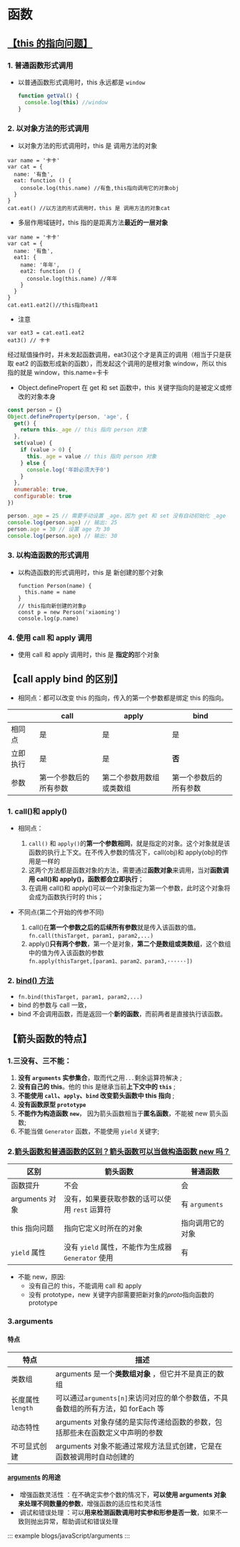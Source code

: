 # 函数

## [【this 的指向问题】](https://blog.csdn.net/yexudengzhidao/article/details/100851105)

### 1. 普通函数形式调用

- 以普通函数形式调用时，this 永远都是 `window`

  ```js
  function getVal() {
    console.log(this) //window
  }
  ```

### 2. 以对象方法的形式调用

- 以对象方法的形式调用时，this 是 调用方法的对象

```js{8}
var name = '卡卡'
var cat = {
  name: '有鱼',
  eat: function () {
    console.log(this.name) //有鱼,this指向调用它的对象obj
  }
}
cat.eat() //以方法的形式调用时，this 是 调用方法的对象cat
```

- 多层作用域链时，this 指的是距离方法**最近的一层对象**

```js{11}
var name = '卡卡'
var cat = {
  name: '有鱼',
  eat1: {
    name: '年年',
    eat2: function () {
      console.log(this.name) //年年
    }
  }
}
cat.eat1.eat2()//this指向eat1
```

- 注意

```js{1}
var eat3 = cat.eat1.eat2
eat3() // 卡卡
```

经过赋值操作时，并未发起函数调用，eat3()这个才是真正的调用（相当于只是获取 eat2 的函数形成新的函数），而发起这个调用的是根对象 window，所以 this 指的就是 window，this.name=卡卡

- Object.definePropert 在 get 和 set 函数中，this 关键字指向的是被定义或修改的对象本身

```js
const person = {}
Object.defineProperty(person, 'age', {
  get() {
    return this._age // this 指向 person 对象
  },
  set(value) {
    if (value > 0) {
      this._age = value // this 指向 person 对象
    } else {
      console.log('年龄必须大于0')
    }
  },
  enumerable: true,
  configurable: true
})

person._age = 25 // 需要手动设置 _age，因为 get 和 set 没有自动初始化 _age
console.log(person.age) // 输出: 25
person.age = 30 // 设置 age 为 30
console.log(person.age) // 输出: 30
```

### 3. 以构造函数的形式调用

- 以构造函数的形式调用时，this 是 新创建的那个对象

  ```js{5}
  function Person(name) {
    this.name = name
  }
  // this指向新创建的对象p
  const p = new Person('xiaoming')
  console.log(p.name)
  ```

### 4. 使用 call 和 apply 调用

- 使用 call 和 apply 调用时，this 是 **指定的**那个对象

## 【call apply bind 的区别】

- 相同点：都可以改变 this 的指向，传入的第一个参数都是绑定 this 的指向。
<!-- ### -->

|          | call                   | apply                    | bind                   |
| -------- | ---------------------- | ------------------------ | ---------------------- |
| 相同点   | 是                     | 是                       | 是                     |
| 立即执行 | 是                     | 是                       | **否**                 |
| 参数     | 第一个参数后的所有参数 | 第二个参数用数组或类数组 | 第一个参数后的所有参数 |

### 1. call()和 apply()

- 相同点：

  1. `call()` 和 `apply()`的**第一个参数相同**，就是指定的对象。这个对象就是该函数的执行上下文。在不传入参数的情况下，call(obj)和 apply(obj)的作用是一样的
  1. 这两个方法都是函数对象的方法，需要通过**函数对象**来调用，当对**函数调用 call()和 apply()，函数都会立即执行**；
  1. 在调用 call()和 apply()可以一个对象指定为第一个参数，此时这个对象将会成为函数执行时的 this；

- 不同点(第二个开始的传参不同)
  1. call()在**第一个参数之后的后续所有参数**就是传入该函数的值。  
     `fn.call(thisTarget, param1, param2,...)`
  1. apply()**只有两个参数**，第一个是对象，**第二个是数组或类数组**，这个数组中的值为传入该函数的参数  
     `fn.apply(thisTarget,[param1、param2、param3,······])`

### 2. [bind() 方法](https://www.bilibili.com/video/BV1Kt411w7MP?p=57)

- `fn.bind(thisTarget, param1, param2,...)`
- bind 的参数与 call 一致，
- bind 不会调用函数，而是返回一个**新的函数**，而前两者是直接执行该函数。

## 【箭头函数的特点】

### 1.三没有、三不能：

1. **没有 `arguments` 实参集合**，取而代之用`...`剩余运算符解决 ;
1. **没有自己的 this**。他的 this 是继承当前**上下文中的 `this`** ;
1. **不能使用 `call`、`apply`、`bind` 改变箭头函数中 this 指向** ;
1. **没有函数原型 `prototype`**
1. **不能作为构造函数 `new`**， 因为箭头函数相当于**匿名函数**，不能被 new 箭头函数;
1. 不能当做 `Generator` 函数，不能使用 `yield` 关键字;

### 2.[箭头函数和普通函数的区别？箭头函数可以当做构造函数 new 吗？](https://segmentfault.com/a/1190000021380336)

| 区别           | 箭头函数                                           | 普通函数         |
| -------------- | -------------------------------------------------- | ---------------- |
| 函数提升       | 不会                                               | 会               |
| arguments 对象 | 没有，如果要获取参数的话可以使用 `rest` 运算符     | 有 `arguments`   |
| this 指向问题  | 指向它定义时所在的对象                             | 指向调用它的对象 |
| `yield` 属性   | 没有 `yield` 属性，不能作为生成器 `Generator` 使用 | 有               |

- 不能 new，原因:
  - 没有自己的 this，不能调用 call 和 apply
  - 没有 prototype，new 关键字内部需要把新对象的*proto*指向函数的 prototype

### 3.arguments

#### 特点

| 特点             | 描述                                                                                |
| ---------------- | ----------------------------------------------------------------------------------- |
| 类数组           | arguments 是一个**类数组对象** ‌，但它并不是真正的数组                              |
| 长度属性`length` | 可以通过`arguments[n]`来访问对应的单个参数值，不具备数组的所有方法，如 forEach 等 ‌ |
| 动态特性         | arguments 对象存储的是实际传递给函数的参数，包括那些未在函数定义中声明的参数 ‌      |
| 不可显式创建     | arguments 对象不能通过常规方法显式创建，它是在函数被调用时自动创建的 ‌              |

#### [arguments](https://cloud.tencent.com/developer/article/1869307) 的用途

- ‌ 增强函数灵活性 ‌：在不确定实参个数的情况下，**可以使用 arguments 对象来处理不同数量的参数**，增强函数的适应性和灵活性 ‌
- ‌ 调试和错误处理 ‌：可以**用来检测函数调用时实参和形参是否一致**，如果不一致则抛出异常，帮助调试和错误处理 ‌

::: example
blogs/javaScript/arguments
:::
